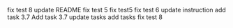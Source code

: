 fix test 8
update README
fix test 5
fix test5
fix test 6
update instruction
add task 3.7
Add task 3.7
update tasks
add tasks
fix test 8
